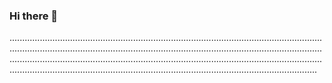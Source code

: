 ### Hi there 👋

..............................................................................................................................................................................................................................................................................................................................................................................................................................................................................................................